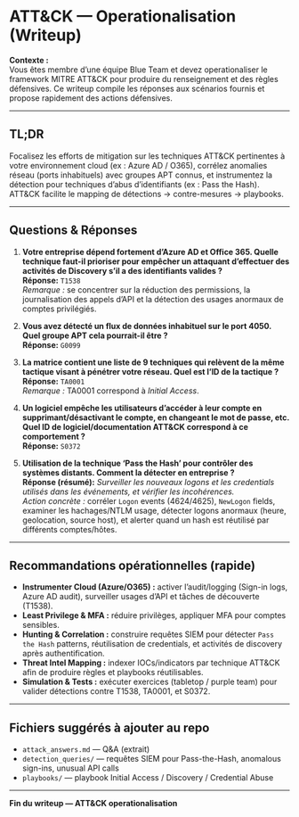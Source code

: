 # ATT&CK — Operationalisation (Writeup)

**Contexte :**  
Vous êtes membre d’une équipe Blue Team et devez operationaliser le framework MITRE ATT&CK pour produire du renseignement et des règles défensives. Ce writeup compile les réponses aux scénarios fournis et propose rapidement des actions défensives.

---

## TL;DR
Focalisez les efforts de mitigation sur les techniques ATT&CK pertinentes à votre environnement cloud (ex : Azure AD / O365), corrélez anomalies réseau (ports inhabituels) avec groupes APT connus, et instrumentez la détection pour techniques d’abus d’identifiants (ex : Pass the Hash). ATT&CK facilite le mapping de détections -> contre-mesures -> playbooks.

---

## Questions & Réponses

1. **Votre entreprise dépend fortement d’Azure AD et Office 365. Quelle technique faut-il prioriser pour empêcher un attaquant d’effectuer des activités de Discovery s’il a des identifiants valides ?**  
   **Réponse:** `T1538`  
   *Remarque :* se concentrer sur la réduction des permissions, la journalisation des appels d’API et la détection des usages anormaux de comptes privilégiés.

2. **Vous avez détecté un flux de données inhabituel sur le port 4050. Quel groupe APT cela pourrait-il être ?**  
   **Réponse:** `G0099`  

3. **La matrice contient une liste de 9 techniques qui relèvent de la même tactique visant à pénétrer votre réseau. Quel est l’ID de la tactique ?**  
   **Réponse:** `TA0001`  
   *Remarque :* TA0001 correspond à *Initial Access*.

4. **Un logiciel empêche les utilisateurs d’accéder à leur compte en supprimant/désactivant le compte, en changeant le mot de passe, etc. Quel ID de logiciel/documentation ATT&CK correspond à ce comportement ?**  
   **Réponse:** `S0372`

5. **Utilisation de la technique ‘Pass the Hash’ pour contrôler des systèmes distants. Comment la détecter en entreprise ?**  
   **Réponse (résumé):** *Surveiller les nouveaux logons et les credentials utilisés dans les événements, et vérifier les incohérences.*  
   *Action concrète :* corréler `Logon` events (4624/4625), `NewLogon` fields, examiner les hachages/NTLM usage, détecter logons anormaux (heure, geolocation, source host), et alerter quand un hash est réutilisé par différents comptes/hôtes.

---

## Recommandations opérationnelles (rapide)
- **Instrumenter Cloud (Azure/O365) :** activer l’audit/logging (Sign-in logs, Azure AD audit), surveiller usages d’API et tâches de découverte (T1538).  
- **Least Privilege & MFA :** réduire privilèges, appliquer MFA pour comptes sensibles.  
- **Hunting & Correlation :** construire requêtes SIEM pour détecter `Pass the Hash` patterns, réutilisation de credentials, et activités de discovery après authentification.  
- **Threat Intel Mapping :** indexer IOCs/indicators par technique ATT&CK afin de produire règles et playbooks réutilisables.  
- **Simulation & Tests :** exécuter exercices (tabletop / purple team) pour valider détections contre T1538, TA0001, et S0372.

---

## Fichiers suggérés à ajouter au repo
- `attack_answers.md` — Q&A (extrait)  
- `detection_queries/` — requêtes SIEM pour Pass-the-Hash, anomalous sign-ins, unusual API calls  
- `playbooks/` — playbook Initial Access / Discovery / Credential Abuse

---

**Fin du writeup — ATT&CK operationalisation**
